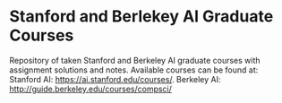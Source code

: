 # Stanford and Berlekey AI Graduate Courses
Repository of taken Stanford and Berkeley AI graduate courses with assignment solutions and notes. 
Available courses can be found at: 
Stanford AI: https://ai.stanford.edu/courses/.
Berkeley AI: http://guide.berkeley.edu/courses/compsci/
